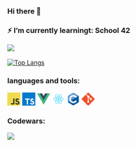 ### Hi there 👋 
### ⚡ I’m currently learningt: School 42
<code><img src="https://c.tenor.com/41I-iMyClCgAAAAd/programmer-programming.gif"/></code>

[![Top Langs](https://github-readme-stats.vercel.app/api/top-langs/?username=MamedovOFF&layout=compact)](https://github.com/anuraghazra/github-readme-stats)


### languages and tools:
<code><img height="30" src="https://raw.githubusercontent.com/github/explore/80688e429a7d4ef2fca1e82350fe8e3517d3494d/topics/javascript/javascript.png"></code>
<code><img height="30" src="https://raw.githubusercontent.com/github/explore/80688e429a7d4ef2fca1e82350fe8e3517d3494d/topics/typescript/typescript.png"></code>
<code><img height="30" src="https://raw.githubusercontent.com/github/explore/80688e429a7d4ef2fca1e82350fe8e3517d3494d/topics/vue/vue.png"></code> 
<code><img height="30" src="https://raw.githubusercontent.com/github/explore/80688e429a7d4ef2fca1e82350fe8e3517d3494d/topics/react/react.png"></code> 
<code><img height="30" src="https://raw.githubusercontent.com/devicons/devicon/master/icons/c/c-original.svg"></code>
<code><img height="30" src="https://raw.githubusercontent.com/devicons/devicon/master/icons/git/git-original.svg"></code> 
### Codewars: 
<code><a href="https://www.codewars.com/users/MamedovOFF"><img height="30" src="https://www.codewars.com/users/MamedovOFF/badges/small"></a></code>
<!--
**MamedovOFF/MamedovOFF** is a ✨ _special_ ✨ repository because its `README.md` (this file) appears on your GitHub profile.
Here are some ideas to get you started:
### 🔭 I’m currently working on ...
- 🌱 I’m currently learning ...
- 👯 I’m looking to collaborate on ...
- 🤔 I’m looking for help with ...
- 💬 Ask me about ...
- 📫 How to reach me: ...
- 😄 Pronouns: ...
- ⚡ Fun fact: ...
<code><img height="30" src="https://raw.githubusercontent.com/github/explore/80688e429a7d4ef2fca1e82350fe8e3517d3494d/topics/typescript/typescript.png"></code>
-->

